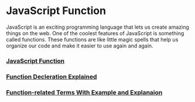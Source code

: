 # JavaScript Function
JavaScript is an exciting programming language that lets us create amazing things on the web. One of the coolest features of JavaScript is something called functions. These functions are like little magic spells that help us organize our code and make it easier to use again and again. 

### [JavaScript Function](function.md)
### [Function Decleration Explained](function-decleration.md)
### [Function-related Terms With Example and Explanaion](function-terms.md)